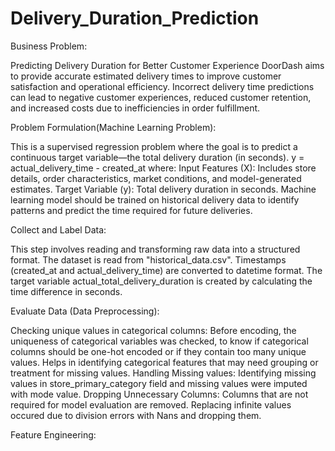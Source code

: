 # Delivery_Duration_Prediction
Business Problem:

Predicting Delivery Duration for Better Customer Experience
DoorDash aims to provide accurate estimated delivery times to improve customer satisfaction and operational efficiency. Incorrect delivery time predictions can lead to negative customer experiences, reduced customer retention, and increased costs due to inefficiencies in order fulfillment.

Problem Formulation(Machine Learning Problem):

This is a supervised regression problem where the goal is to predict a continuous target variable—the total delivery duration (in seconds). 
 y = actual_delivery_time - created_at
 where:
Input Features (X): Includes store details, order characteristics, market conditions, and model-generated estimates.
Target Variable (y): Total delivery duration in seconds.
Machine learning model should be trained on historical delivery data to identify patterns and predict the time required for future deliveries.

Collect and Label Data:

This step involves reading and transforming raw data into a structured format.
The dataset is read from "historical_data.csv".
Timestamps (created_at and actual_delivery_time) are converted to datetime format.
The target variable actual_total_delivery_duration is created by calculating the time difference in seconds.

Evaluate Data (Data Preprocessing):

Checking unique values in categorical columns:
Before encoding, the uniqueness of categorical variables was checked, to know if categorical columns should be one-hot encoded or if they contain too many unique values.
Helps in identifying categorical features that may need grouping or treatment for missing values.
Handling Missing values:
Identifying missing values in store_primary_category field and missing values were imputed with mode value.
Dropping Unnecessary Columns:
Columns that are not required for model evaluation are removed.
Replacing infinite values occured due to division errors with Nans and dropping them.

Feature Engineering:







